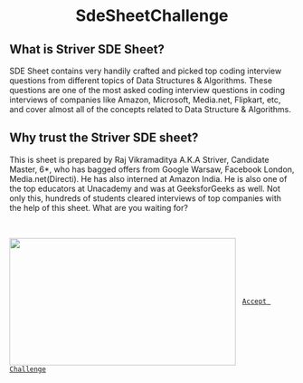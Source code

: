 <h1 align="center">SdeSheetChallenge</h1>

<h2>What is Striver SDE Sheet?</h2>
<p>
SDE Sheet contains very handily crafted and picked top coding interview questions from different topics of Data Structures & Algorithms. These questions are one of the most asked coding interview questions in coding interviews of companies like Amazon, Microsoft, Media.net, Flipkart, etc, and cover almost all of the concepts related to Data Structure & Algorithms.</p>

<h2>Why trust the Striver SDE sheet? </h2>
<p>
This is sheet is prepared by Raj Vikramaditya A.K.A Striver, Candidate Master, 6*, who has bagged offers from Google Warsaw, Facebook London, Media.net(Directi). He has also interned at Amazon India. He is also one of the top educators at Unacademy and was at GeeksforGeeks as well. Not only this, hundreds of students cleared interviews of top companies with the help of this sheet. What are you waiting for?</p><br>


<img align="center" style="width: 400px; height: 225px" src="https://takeuforward.org/wp-content/uploads/2022/01/Strivers-SDE-Sheet-1-scaled.webp"> &nbsp;     [`Accept Challenge`](https://takeuforward.org/interviews/strivers-sde-sheet-top-coding-interview-problems/)
